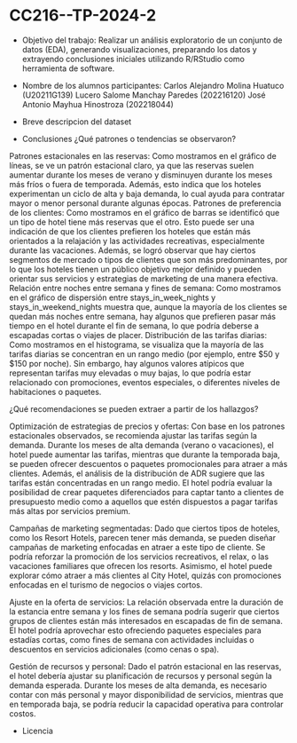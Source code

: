 # CC216--TP-2024-2

- Objetivo del trabajo:
  Realizar un análisis exploratorio de un conjunto de datos (EDA), generando visualizaciones, preparando los datos y extrayendo conclusiones iniciales utilizando R/RStudio como herramienta de software.

- Nombre de los alumnos participantes:
  Carlos Alejandro Molina Huatuco (U20211G139)
  Lucero Salome Manchay Paredes (202216120)
  José Antonio Mayhua Hinostroza (202218044)

- Breve descripcion del dataset



- Conclusiones
 ¿Qué patrones o tendencias se observaron?

 Patrones estacionales en las reservas: Como mostramos en el gráfico de líneas, se ve un patrón estacional claro, ya que las reservas suelen aumentar durante los meses de verano y disminuyen durante los meses más fríos o fuera de temporada. Además, esto indica que los    hoteles experimentan un ciclo de alta y baja demanda, lo cual ayuda para contratar mayor o menor personal durante algunas épocas.
 Patrones de preferencia de los clientes: Como mostramos en el gráfico de barras se identificó  que un tipo de hotel tiene más reservas que el otro. Esto puede ser una indicación de que los clientes prefieren los hoteles que están más orientados a la relajación y las     actividades recreativas, especialmente durante las vacaciones. Además, se logró observar que hay ciertos segmentos de mercado o tipos de clientes que son más predominantes, por lo que los hoteles tienen un público objetivo mejor definido y pueden orientar sus servicios  y estrategias de marketing de una manera efectiva.
 Relación entre noches entre semana y fines de semana: Como mostramos en el gráfico de dispersión entre stays_in_week_nights y stays_in_weekend_nights muestra que, aunque la mayoría de los clientes se quedan más noches entre semana, hay algunos que prefieren pasar más    tiempo en el hotel durante el fin de semana, lo que podría deberse a escapadas cortas o viajes de placer.
 Distribución de las tarifas diarias: Como mostramos en el histograma, se visualiza que la mayoría de las tarifas diarias se concentran en un rango medio (por ejemplo, entre $50 y $150 por noche). Sin embargo, hay algunos valores atípicos que representan tarifas muy      elevadas o muy bajas, lo que podría estar relacionado con promociones, eventos especiales, o diferentes niveles de habitaciones o paquetes.
 
 ¿Qué recomendaciones se pueden extraer a partir de los hallazgos? 

 Optimización de estrategias de precios y ofertas: Con base en los patrones estacionales observados, se recomienda ajustar las tarifas según la demanda. Durante los meses de alta demanda (verano o vacaciones), el hotel puede aumentar las tarifas, mientras que durante la  temporada baja, se pueden ofrecer descuentos o paquetes promocionales para atraer a más clientes. Además, el análisis de la distribución de ADR sugiere que las tarifas están concentradas en un rango medio. El hotel podría evaluar la posibilidad de crear paquetes         diferenciados para captar tanto a clientes de presupuesto medio como a aquellos que estén dispuestos a pagar tarifas más altas por servicios premium.

 Campañas de marketing segmentadas: Dado que ciertos tipos de hoteles, como los Resort Hotels, parecen tener más demanda, se pueden diseñar campañas de marketing enfocadas en atraer a este tipo de cliente. Se podría reforzar la promoción de los servicios recreativos, el  relax, o las vacaciones familiares que ofrecen los resorts. Asimismo, el hotel puede explorar cómo atraer a más clientes al City Hotel, quizás con promociones enfocadas en el turismo de negocios o viajes cortos.

 Ajuste en la oferta de servicios: La relación observada entre la duración de la estancia entre semana y los fines de semana podría sugerir que ciertos grupos de clientes están más interesados en escapadas de fin de semana. El hotel podría aprovechar esto ofreciendo      paquetes especiales para estadías cortas, como fines de semana con actividades incluidas o descuentos en servicios adicionales (como cenas o spa).

 Gestión de recursos y personal: Dado el patrón estacional en las reservas, el hotel debería ajustar su planificación de recursos y personal según la demanda esperada. Durante los meses de alta demanda, es necesario contar con más personal y mayor disponibilidad de       servicios, mientras que en temporada baja, se podría reducir la capacidad operativa para controlar costos.

- Licencia

